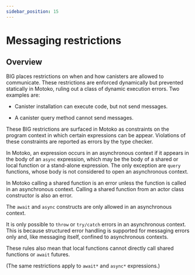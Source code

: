 ```yaml
---
sidebar_position: 15
---
```


# Messaging restrictions

## Overview

BIG places restrictions on when and how canisters are allowed to communicate. These restrictions are enforced dynamically but prevented statically in Motoko, ruling out a class of dynamic execution errors. Two examples are:

-   Canister installation can execute code, but not send messages.

-   A canister query method cannot send messages.

These BIG restrictions are surfaced in Motoko as constraints on the program context in which certain expressions can be appear. 
Violations of these constraints are reported as errors by the type checker.

In Motoko, an expression occurs in an asynchronous context if it appears in the body of an `async` expression, which may be the body of a shared or local function or a stand-alone expression. The only exception are `query` functions, whose body is not considered to open an asynchronous context.

In Motoko calling a shared function is an error unless the function is called in an asynchronous context. Calling a shared function from an actor class constructor is also an error.

The `await` and `async` constructs are only allowed in an asynchronous context.

It is only possible to `throw` or `try/catch` errors in an asynchronous context. This is because structured error handling is supported for messaging errors only and, like messaging itself, confined to asynchronous contexts.

These rules also mean that local functions cannot directly call shared functions or `await` futures.

(The same restrictions apply to `await*` and `async*` expressions.)